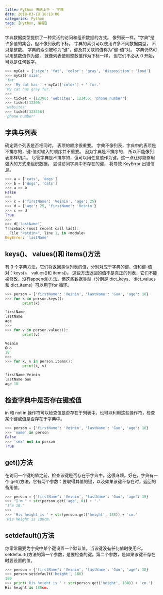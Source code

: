```yaml
---
title: Python 快速上手 - 字典
date: 2018-03-18 16:10:00
categories: Python
tags: [Python, 编程]
---
```


字典数据类型提供了一种灵活的访问和组织数据的方式。
像列表一样，“字典”是许多值的集合。但不像列表的下标， 字典的索引可以使用许多不同数据类型， 不只是整数。 字典的索引被称为“键”，键及其关联的值称为“键-值”对。
字典仍然可以用整数值作为键， 就像列表使用整数值作为下标一样， 但它们不必从 0 开始， 可以是任何数字。

```python
>>> myCat = {'size': 'fat', 'color': 'gray', 'disposition': 'loud'}
>>> myCat['size']
'fat'
>>> 'My cat has ' + myCat['color'] + ' fur.'
'My cat has gray fur.'
>>>
>>> ticket = {12306: 'websites', 123456: 'phone number'}
>>> ticket[12306]
'websites'
>>> ticket[123456]
'phone number'
```

<!--more-->

## 字典与列表
确定两个列表是否相同时， 表项的顺序很重要。
字典不像列表，字典中的表项是不排序的，键-值对输入的顺序并不重要。
因为字典是不排序的， 所以不能像列表那样切片。
尽管字典是不排序的，但可以用任意值作为键，这一点让你能够用强大的方式来组织数据。
尝试访问字典中不存在的键， 将导致 KeyError 出错信息。

```python
>>> a = ['cats', 'dogs']
>>> b = ['dogs', 'cats']
>>> a == b
False
>>>
>>> c = {'firstName': 'Veinin', 'age': 25}
>>> d = {'age': 25, 'firstName': 'Veinin'}
>>> c == d
True
>>>
>>> d['lastName']
Traceback (most recent call last):
  File "<stdin>", line 1, in <module>
KeyError: 'lastName'
```

## keys()、 values()和 items()方法
有 3 个字典方法，它们将返回类似列表的值，分别对应于字典的键、值和键-值对：keys()、 values()和 items()。
这些方法返回的值不是真正的列表，它们不能被修改，没有append()方法。但这些数据类型（分别是 dict_keys、 dict_values 和 dict_items）可以用于for 循环。

```python
>>> person = {'firstName': 'Veinin', 'lastName': 'Guo', 'age': 18}
>>> for k in person.keys():
        print(k)

firstName
lastName
age
>>>
>>> for v in person.values():
        print(v)

Veinin
Guo
18
>>>
>>> for k, v in person.items():
        print(k, v)

firstName Veinin
lastName Guo
age 18
```

## 检查字典中是否存在键或值
in 和 not in 操作符可以检查值是否存在于列表中。也可以利用这些操作符，检查某个键或值是否存在于字典中。

```python
>>> person = {'firstName': 'Veinin', 'lastName': 'Guo', 'age': 18}
>>> 'name' in person
False
>>> 'sex' not in person
True
```

## get()方法
在访问一个键的值之前，检查该键是否存在于字典中，这很麻烦。好在，字典有一个 get()方法，它有两个参数：要取得其值的键，以及如果该键不存在时，返回的备用值。

```python
>>> person = {'firstName': 'Veinin', 'lastName': 'Guo', 'age': 18}
>>> "I'm " + str(person.get('age', 0)) + '.'
"I'm 18."
>>>
>>> 'His height is ' + str(person.get('height', 188)) + 'cm.'
'His height is 188cm.'
```

## setdefault()方法
你常常需要为字典中某个键设置一个默认值，当该键没有任何值时使用它。
setdefault()方法的第一个参数，是要检查的键。第二个参数，是如果该键不存在时要设置的值。

```python
>>> person = {'firstName': 'Veinin', 'lastName': 'Guo', 'age': 18}
>>> person.setdefault('height', 180)
180
>>> print('His height is ' + str(person.get('height', 188)) + 'cm.')
His height is 180cm.
```

